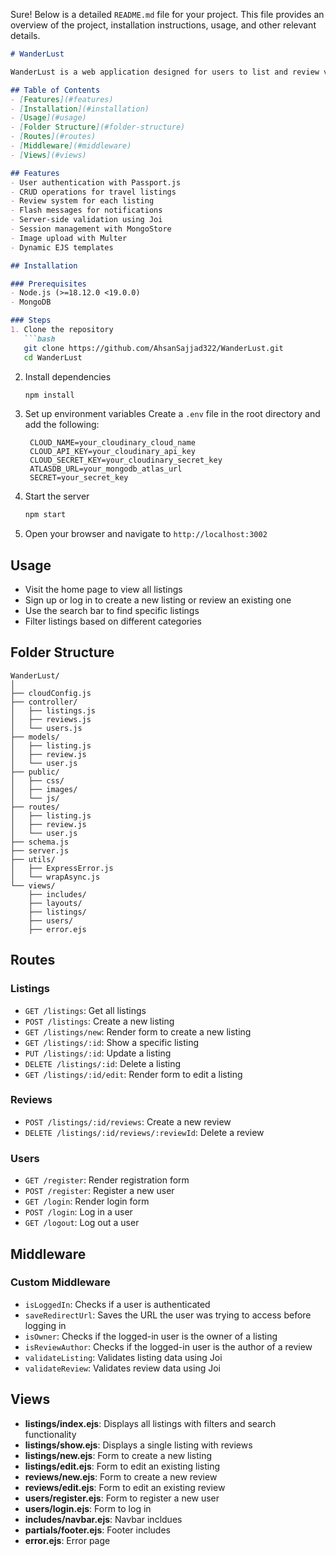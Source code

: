 Sure! Below is a detailed `README.md` file for your project. This file provides an overview of the project, installation instructions, usage, and other relevant details.

```markdown
# WanderLust

WanderLust is a web application designed for users to list and review various travel destinations. Users can create an account, log in, list new destinations, and review existing ones. The application is built using Node.js, Express, MongoDB, and EJS for templating.

## Table of Contents
- [Features](#features)
- [Installation](#installation)
- [Usage](#usage)
- [Folder Structure](#folder-structure)
- [Routes](#routes)
- [Middleware](#middleware)
- [Views](#views)

## Features
- User authentication with Passport.js
- CRUD operations for travel listings
- Review system for each listing
- Flash messages for notifications
- Server-side validation using Joi
- Session management with MongoStore
- Image upload with Multer
- Dynamic EJS templates

## Installation

### Prerequisites
- Node.js (>=18.12.0 <19.0.0)
- MongoDB

### Steps
1. Clone the repository
   ```bash
   git clone https://github.com/AhsanSajjad322/WanderLust.git
   cd WanderLust
   ```

2. Install dependencies
   ```bash
   npm install
   ```

3. Set up environment variables
   Create a `.env` file in the root directory and add the following:
   ```env
    CLOUD_NAME=your_cloudinary_cloud_name
    CLOUD_API_KEY=your_cloudinary_api_key
    CLOUD_SECRET_KEY=your_cloudinary_secret_key
    ATLASDB_URL=your_mongodb_atlas_url
    SECRET=your_secret_key
   ```

4. Start the server
   ```bash
   npm start
   ```

5. Open your browser and navigate to `http://localhost:3002`

## Usage
- Visit the home page to view all listings
- Sign up or log in to create a new listing or review an existing one
- Use the search bar to find specific listings
- Filter listings based on different categories

## Folder Structure
```
WanderLust/
│
├── cloudConfig.js
├── controller/
│   ├── listings.js
│   ├── reviews.js
│   └── users.js
├── models/
│   ├── listing.js
│   ├── review.js
│   └── user.js
├── public/
│   ├── css/
│   ├── images/
│   └── js/
├── routes/
│   ├── listing.js
│   ├── review.js
│   └── user.js
├── schema.js
├── server.js
├── utils/
│   ├── ExpressError.js
│   └── wrapAsync.js
└── views/
    ├── includes/
    ├── layouts/
    ├── listings/
    ├── users/
    ├── error.ejs
```

## Routes

### Listings
- `GET /listings`: Get all listings
- `POST /listings`: Create a new listing
- `GET /listings/new`: Render form to create a new listing
- `GET /listings/:id`: Show a specific listing
- `PUT /listings/:id`: Update a listing
- `DELETE /listings/:id`: Delete a listing
- `GET /listings/:id/edit`: Render form to edit a listing

### Reviews
- `POST /listings/:id/reviews`: Create a new review
- `DELETE /listings/:id/reviews/:reviewId`: Delete a review

### Users
- `GET /register`: Render registration form
- `POST /register`: Register a new user
- `GET /login`: Render login form
- `POST /login`: Log in a user
- `GET /logout`: Log out a user

## Middleware

### Custom Middleware
- `isLoggedIn`: Checks if a user is authenticated
- `saveRedirectUrl`: Saves the URL the user was trying to access before logging in
- `isOwner`: Checks if the logged-in user is the owner of a listing
- `isReviewAuthor`: Checks if the logged-in user is the author of a review
- `validateListing`: Validates listing data using Joi
- `validateReview`: Validates review data using Joi

## Views
- **listings/index.ejs**: Displays all listings with filters and search functionality
- **listings/show.ejs**: Displays a single listing with reviews
- **listings/new.ejs**: Form to create a new listing
- **listings/edit.ejs**: Form to edit an existing listing
- **reviews/new.ejs**: Form to create a new review
- **reviews/edit.ejs**: Form to edit an existing review
- **users/register.ejs**: Form to register a new user
- **users/login.ejs**: Form to log in
- **includes/navbar.ejs**: Navbar incldues
- **partials/footer.ejs**: Footer includes
- **error.ejs**: Error page

```